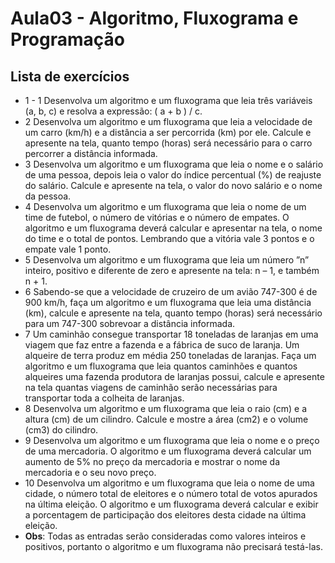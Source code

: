 # Aula03 - Algoritmo, Fluxograma e Programação

## Lista de exercícios
- 1 - 1 Desenvolva um algoritmo e um fluxograma que leia três variáveis (a, b, c) e resolva a expressão: ( a + b ) / c.
- 2 Desenvolva um algoritmo e um fluxograma que leia a velocidade de um carro (km/h) e a distância a ser percorrida (km) por ele. Calcule e apresente na tela, quanto tempo (horas) será necessário para o carro percorrer a distância informada.
- 3 Desenvolva um algoritmo e um fluxograma que leia o nome e o salário de uma pessoa, depois leia o valor do índice percentual (%) de reajuste do salário. Calcule e apresente na tela, o valor do novo salário e o nome da pessoa.
- 4 Desenvolva um algoritmo e um fluxograma que leia o nome de um time de futebol, o número de vitórias e o número de empates. O algoritmo e um fluxograma deverá calcular e apresentar na tela, o nome do time e o total de pontos. Lembrando que a vitória vale 3 pontos e o empate vale 1 ponto.
- 5 Desenvolva um algoritmo e um fluxograma que leia um número ”n” inteiro, positivo e diferente de zero e apresente na tela: n – 1, e também n + 1.
- 6 Sabendo-se que a velocidade de cruzeiro de um avião 747-300 é de 900 km/h, faça um algoritmo e um fluxograma que leia uma distância (km), calcule e apresente na tela, quanto tempo (horas) será necessário para um 747-300 sobrevoar a distância informada.
- 7 Um caminhão consegue transportar 18 toneladas de laranjas em uma viagem que faz entre a fazenda e a fábrica de suco de laranja. Um alqueire de terra produz em média 250 toneladas de laranjas. Faça um algoritmo e um fluxograma que leia quantos caminhões e quantos alqueires uma fazenda produtora de laranjas possui, calcule e apresente na tela quantas viagens de caminhão serão necessárias para transportar toda a colheita de laranjas.
- 8 Desenvolva um algoritmo e um fluxograma que leia o raio (cm) e a altura (cm) de um cilindro. Calcule e mostre a área (cm2) e o volume (cm3) do cilindro.
- 9 Desenvolva um algoritmo e um fluxograma que leia o nome e o preço de uma mercadoria. O algoritmo e um fluxograma deverá calcular um aumento de 5% no preço da mercadoria e mostrar o nome da mercadoria e o seu novo preço.
- 10 Desenvolva um algoritmo e um fluxograma que leia o nome de uma cidade, o número total de eleitores e o número total de votos apurados na última eleição. O algoritmo e um fluxograma deverá calcular e exibir a porcentagem de participação dos eleitores desta cidade na última eleição.
- **Obs**: Todas as entradas serão consideradas como valores inteiros e positivos, portanto o algoritmo e um fluxograma não precisará testá-las.